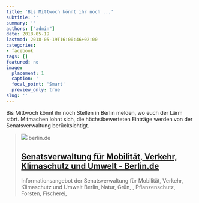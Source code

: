 ```yaml
---
title: 'Bis Mittwoch könnt ihr noch ...'
subtitle: ''
summary: ''
authors: ["admin"]
date: 2018-05-19
lastmod: 2018-05-19T16:00:46+02:00
categories:
- facebook
tags: []
featured: no
image:
  placement: 1
  caption: ''
  focal_point: 'Smart'
  preview_only: true
slug: ''
---
```

Bis Mittwoch könnt ihr noch Stellen in Berlin melden, wo euch der Lärm stört. Mitmachen lohnt sich, die höchstbewerteten Einträge werden von der Senatsverwaltung berücksichtigt.
> [![](https://www.berlin.de/imgscaler/Ivf_oMGCfczfzOgPJOydVTjbpScdVUQVcuOffMmf-uM/rbig2zu1/L3N5czExLXByb2Qvc2VuL3V2ay9fYXNzZXRzL3Vtd2VsdC93YXNzZXItdW5kLWdlb2xvZ2llL21hc3RlcnBsYW4td2Fzc2VyL3ZvcnNvcmdlLnBuZw.png?ts=1702027461)](https://www.berlin.de/leises-berlin/)
> berlin.de
> ## [ Senatsverwaltung für Mobilität, Verkehr, Klimaschutz und Umwelt - Berlin.de](https://www.berlin.de/leises-berlin/)
>
>Informationsangebot der Senatsverwaltung für Mobilität, Verkehr, Klimaschutz und Umwelt Berlin, Natur, Grün, , Pflanzenschutz, Forsten, Fischerei, 

